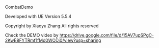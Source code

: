 CombatDemo

Developed with UE Version 5.5.4

Copyright by Xiaoyu Zhang All rights reserved

Check the DEMO video by https://drive.google.com/file/d/15AV7upSPgC-2KwE8FYTRmf1fMd0WODi0/view?usp=sharing